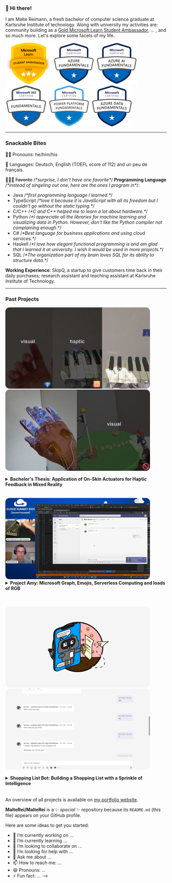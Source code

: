 ### 👋 Hi there!
I am Malte Reimann, a fresh bachelor of computer science graduate at Karlsruhe Institute of technology. Along with university my activities are: community building as a <a href="https://studentambassadors.microsoft.com/en-US/profile/56292">Gold Microsoft Learn Student Ambassador</a>, ... , and so much more. Let's explore some facets of my life.

<a href="https://studentambassadors.microsoft.com/en-US/profile/56292"><img src="assets/badges/mlsa_gold.png" height="130px" width="auto" alt="Microsoft Learn Student Ambassador badge" /></a>
<a href="https://www.credly.com/badges/1f8180af-b439-4b43-bc6a-6b6e83849222/public_url"><img src="assets/badges/microsoft-certified-azure-fundamentals.png" height="130px" width="auto" alt="Microsoft Azure Fundamentals (AZ-900) Certification badge" /></a>
<a href="https://www.credly.com/badges/1f8180af-b439-4b43-bc6a-6b6e83849222/public_url"><img src="assets/badges/microsoft-certified-azure-ai-fundamentals.png" height="130px" width="auto" alt="Microsoft Azure AI Fundamentals (AI-900) Certification badge" /></a>
<a href="https://www.credly.com/badges/73384916-8088-4547-a6a2-14c6ef9c9f61/public_url"><img src="assets/badges/microsoft-365-certified-fundamentals.png" height="130px" width="auto" alt="Microsoft 365 Certified Fundamentals (MS-900) Certification badge" /></a>
<a href="https://www.credly.com/badges/829deac1-9b67-4dd8-a789-6333f266a775/public_url"><img src="assets/badges/microsoft-certified-power-platform-fundamentals.png" height="130px" width="auto" alt="Microsoft Power Platform Fundamentals (PL-900) Certification badge" /></a>
<a href="https://www.credly.com/badges/6939ffc3-9af9-4384-8656-6f6f72867e26/public_url"><img src="assets/badges/microsoft-certified-azure-data-fundamentals.png" height="130px" width="auto" alt="Microsoft Azure Data Fundamentals (DP-900) Certification badge" /></a>

---

### Snackable Bites
👦🏽 Pronouns: he/him/his

💬 Languages: Deutsch, English (TOEFL score of 112) and un peu de français.

👨🏽‍💻 ~~Favorite~~ /*\*surprise, I don't have one favorite\**/ **Programming Language** /*\*instead of singeling out one, here are the ones I program in\**/:

 * Java /*\*first programming language I learned.\**/
 * TypeScript /*\*love it because it is JavaScript with all its freedom but I couldn't go without the static typing.\**/
 * C/C++ /*\*C and C++ helped me to learn a lot about hardware.\**/
 * Python /*\*I appreciate all the libraries for machine learning and visualizing data in Python. However, don't like the Python compiler not complaining enough.\**/
 * C# /*\*Best language for business applications and using cloud services.\**/
 * Haskell /*\*I love how elegant functional programming is and am glad that I learned it at university. I wish it would be used in more projects.\**/
 * SQL /*\*The organization part of my brain loves SQL for its ability to structure data.\**/

**Working Experience**: SkipQ, a startup to give customers time back in their daily purchases; research assistant and teaching assistant at Karlsruhe Institute of Technology.

---

### Past Projects

<img src="assets/projects/screenshots/mixed-reality-piano.png" height="254px" width="auto" alt="Screenshots of mixed reality piano application with haptic feedback, visual piano tutorial and piano recorder to investigate learning rate." /> <img src="assets/projects/screenshots/mixed-reality-game.png" height="254px" width="auto" alt="Screenshots of mixed reality game application left with haptic feedback when holographic character walks on players hand and left without haptics." />
<details>
<summary><b>Bachelor's Thesis: Application of On-Skin Actuators for Haptic Feedback in Mixed Reality</b></summary>
  <b>Technologies</b>: Unity, Mixed Reality Toolkit, HoloLens 2, C#, C, PCB design, 3D printing, ESP32 microcontroller, Python for data analysis
  <br>
  <b>Further Links</b>: <img src="assets/icons/github.svg" height="16px" width="auto" alt="GitHub icon"/> <a href="https://github.com/MalteRei/KIT-bachelor-thesis-piano">Piano Application Repo</a>, <img src="assets/icons/github.svg" height="16px" width="auto" alt="GitHub icon"/> <a href="https://github.com/MalteRei/KIT-bachelor-thesis-game">Game Repo</a>
 <br>
  <p>For my bachelor's thesis I developed and evaluated two mixed reality applications. The first application is a virtual piano learning environment in which learning through a visual tutorial or a haptic tutorial that vibrates the finger to press the next piano key with. In the second application the player has to help a character across holographic floating islands. The canyon between the islands are to wide for the character to jump by itself. Through hand tracking the player can bridge the gap with their hand. One variation of the game allows the player to feel the steps of the character walking across the players hand. Both applications run on a HoloLens 2, borrowed from <a href="https://www.media-lesson.com/en/index.html">medialesson</a>. The hardware for the on-skin actuators for haptic feedback is based on state of the art research. They work through Lorenz force between a magnet and a circuit. The learning rate in the piano application was evaluated with a between-subject study. A diverse within-subject study gives insight into the feeling of presence of playing the game with haptic feedback.</p>
</details>
<br>
<br>

<img src="assets/projects/screenshots/project-amy.png" height="254px" width="auto" alt="Live Demo at Cloud Summit showing teams chat and light up RGB keyboard when reacting to a message." /> 
<details>
<summary><b>Project Amy: Microsoft Graph, Emojis, Serverless Computing and loads of RGB</b></summary>
  <b>Technologies</b>: Azure Functions, TypeScript, C#, Microsoft Graph, Azure Storage Queue, GitHub Actions
  <br>
  <b>Further Links</b>: <img src="assets/icons/github.svg" height="16px" width="auto" alt="GitHub icon"/> <a href="https://github.com/ginomessmer/project-amy">Repo</a>, <img src="assets/icons/youtube.svg" height="16px" width="auto" alt="YouTube icon"/> <a href="https://youtu.be/INll8mavIas">Recording</a>, <img src="assets/icons/linkedin.svg" height="16px" width="auto" alt="LinkedIn icon"/> <a href="https://www.linkedin.com/posts/ginomessmer_microsoftteams-azure-cloudsummit2021-activity-6845632519157755905-l69r">Post</a>, <img src="assets/icons/internet.svg" height="16px" width="auto" alt="Internet icon"/> <a href="https://azuresummit.live/amy-reacted-to-your-message-600-pm-teams-app-iot-device-and-lots-of-emojis-by-gino-and-malte/">Cloud Summit Event</a>
 <br>
  <p>In collaboration with <a href="https://github.com/ginomessmer">Gino Messmer"</a> we build a serverless application that uses the Microsoft Teams endpoint to notify our application when someone reacts to a message in our chat. When someone reacts to our message, for example with a thumbs up, the RGB keyboard on our workdesk lights up in the color of the emoji, in the example yellow. Why? RGB makes everything faster, even working. Kidding aside, it is a neat project to get started with the Microsoft Graph endpoint for Teams and to teach about serverless computing. We presented the project at the global 2021 Cloud Summit. Go have a look, you can find the recording in the links above.</p>
</details>
<br>
<br>

<img src="assets/projects/screenshots/shopping-list-bit.png" height="254px" width="auto" alt="Racoon depicted as bot in phone." /> <img src="assets/projects/screenshots/shopping-list-teams.png" height="254px" width="auto" alt="Screenshot of possible Teams chat with shopping list bot." /> 
<details>
<summary><b>Shopping List Bot: Building a Shopping List with a Sprinkle of Intelligence</b></summary>
<b>Technologies</b>: Azure Functions, TypeScript, Microsoft Bot Framework, Cosmos DB, Language Understanding, Microsoft Teams, Adaptive Cards, GitHub Actions
<br>
<b>Further Links</b>: <img src="assets/icons/github.svg" height="16px" width="auto" alt="GitHub icon"/> <a href="https://github.com/microsoft-campus-community/workshop-shopping-list-bot">Repo</a>, <img src="assets/icons/youtube.svg" height="16px" width="auto" alt="YouTube icon"/> <a href="https://youtu.be/GD9AePydcs4">Microsoft 365 Developer Interview</a>, <img src="assets/icons/youtube.svg" height="16px" width="auto" alt="YouTube icon"/> <a href="https://youtu.be/32QL7wITclw">Recording full-length workshop</a>
<br>
<p><a href="https://github.com/spethso">Sandro Speth</a> and I created a prepackaged workshop for other Microsoft Learn Student Ambassadors to host. The workshop teaches how to build a smart chatbot using the Microsoft Bot Framework and LUIS service. The bot can manage a shared shopping list for a group chat, for example with roommates. To store the shopping list we also build a serverless backend that stores list items in a Cosmos DB using the MongoDB API. To showcase the project we were interviewed on the Microsoft 365 Developer YouTube channel. The GitHub repoistory contains a detailed wiki you should have a look at to get started with any of the technologies or to do the workshop.</p>
</details>
<br>
<br>
An overview of all projects is available on <a href="https://www.maltereimann.vision/">my portfolio website</a>. 


**MalteRei/MalteRei** is a ✨ _special_ ✨ repository because its `README.md` (this file) appears on your GitHub profile.

Here are some ideas to get you started:

- 🔭 I’m currently working on ...
- 🌱 I’m currently learning ...
- 👯 I’m looking to collaborate on ...
- 🤔 I’m looking for help with ...
- 💬 Ask me about ...
- 📫 How to reach me: ...
- 😄 Pronouns: ...
- ⚡ Fun fact: ...
-->

